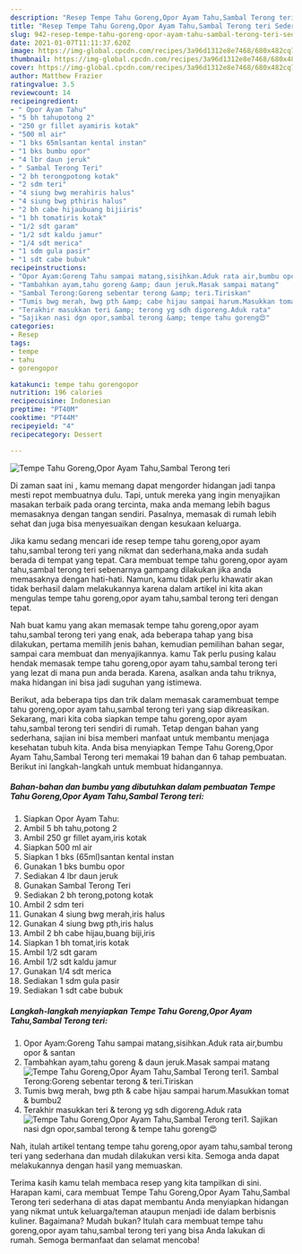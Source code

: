 ```yaml
---
description: "Resep Tempe Tahu Goreng,Opor Ayam Tahu,Sambal Terong teri Sederhana dan Mudah Dibuat"
title: "Resep Tempe Tahu Goreng,Opor Ayam Tahu,Sambal Terong teri Sederhana dan Mudah Dibuat"
slug: 942-resep-tempe-tahu-goreng-opor-ayam-tahu-sambal-terong-teri-sederhana-dan-mudah-dibuat
date: 2021-01-07T11:11:37.620Z
image: https://img-global.cpcdn.com/recipes/3a96d1312e8e7468/680x482cq70/tempe-tahu-gorengopor-ayam-tahusambal-terong-teri-foto-resep-utama.jpg
thumbnail: https://img-global.cpcdn.com/recipes/3a96d1312e8e7468/680x482cq70/tempe-tahu-gorengopor-ayam-tahusambal-terong-teri-foto-resep-utama.jpg
cover: https://img-global.cpcdn.com/recipes/3a96d1312e8e7468/680x482cq70/tempe-tahu-gorengopor-ayam-tahusambal-terong-teri-foto-resep-utama.jpg
author: Matthew Frazier
ratingvalue: 3.5
reviewcount: 14
recipeingredient:
- " Opor Ayam Tahu"
- "5 bh tahupotong 2"
- "250 gr fillet ayamiris kotak"
- "500 ml air"
- "1 bks 65mlsantan kental instan"
- "1 bks bumbu opor"
- "4 lbr daun jeruk"
- " Sambal Terong Teri"
- "2 bh terongpotong kotak"
- "2 sdm teri"
- "4 siung bwg merahiris halus"
- "4 siung bwg pthiris halus"
- "2 bh cabe hijaubuang bijiiris"
- "1 bh tomatiris kotak"
- "1/2 sdt garam"
- "1/2 sdt kaldu jamur"
- "1/4 sdt merica"
- "1 sdm gula pasir"
- "1 sdt cabe bubuk"
recipeinstructions:
- "Opor Ayam:Goreng Tahu sampai matang,sisihkan.Aduk rata air,bumbu opor &amp; santan"
- "Tambahkan ayam,tahu goreng &amp; daun jeruk.Masak sampai matang"
- "Sambal Terong:Goreng sebentar terong &amp; teri.Tiriskan"
- "Tumis bwg merah, bwg pth &amp; cabe hijau sampai harum.Masukkan tomat &amp; bumbu2"
- "Terakhir masukkan teri &amp; terong yg sdh digoreng.Aduk rata"
- "Sajikan nasi dgn opor,sambal terong &amp; tempe tahu goreng😍"
categories:
- Resep
tags:
- tempe
- tahu
- gorengopor

katakunci: tempe tahu gorengopor 
nutrition: 196 calories
recipecuisine: Indonesian
preptime: "PT40M"
cooktime: "PT44M"
recipeyield: "4"
recipecategory: Dessert

---
```



![Tempe Tahu Goreng,Opor Ayam Tahu,Sambal Terong teri](https://img-global.cpcdn.com/recipes/3a96d1312e8e7468/680x482cq70/tempe-tahu-gorengopor-ayam-tahusambal-terong-teri-foto-resep-utama.jpg)

Di zaman  saat ini , kamu memang dapat mengorder hidangan jadi tanpa mesti repot membuatnya dulu. Tapi, untuk mereka yang ingin menyajikan masakan terbaik pada orang tercinta, maka anda memang lebih bagus memasaknya dengan tangan sendiri. Pasalnya, memasak di rumah lebih sehat dan juga bisa menyesuaikan dengan kesukaan keluarga.

Jika kamu sedang mencari ide resep tempe tahu goreng,opor ayam tahu,sambal terong teri yang nikmat dan sederhana,maka anda sudah berada di tempat yang tepat. Cara membuat tempe tahu goreng,opor ayam tahu,sambal terong teri  sebenarnya gampang dilakukan jika anda memasaknya dengan hati-hati. Namun, kamu tidak perlu khawatir akan tidak berhasil dalam melakukannya 
karena dalam artikel ini kita akan mengulas tempe tahu goreng,opor ayam tahu,sambal terong teri dengan tepat.  



Nah buat kamu yang akan memasak tempe tahu goreng,opor ayam tahu,sambal terong teri yang enak, ada beberapa tahap yang bisa dilakukan, pertama memilih jenis bahan, kemudian pemilihan bahan segar, sampai cara membuat dan menyajikannya. kamu Tak perlu pusing kalau hendak memasak tempe tahu goreng,opor ayam tahu,sambal terong teri yang lezat di mana pun anda berada. Karena, asalkan anda  tahu triknya, maka hidangan ini bisa jadi suguhan yang istimewa.

Berikut, ada beberapa tips dan trik dalam memasak caramembuat tempe tahu goreng,opor ayam tahu,sambal terong teri yang siap dikreasikan. Sekarang, mari kita coba siapkan tempe tahu goreng,opor ayam tahu,sambal terong teri sendiri di rumah. Tetap dengan bahan yang sederhana, sajian ini bisa memberi manfaat untuk membantu menjaga kesehatan tubuh kita. Anda bisa menyiapkan Tempe Tahu Goreng,Opor Ayam Tahu,Sambal Terong teri memakai 19 bahan dan 6 tahap pembuatan. Berikut ini langkah-langkah untuk membuat hidangannya.

<!--inarticleads1-->

##### Bahan-bahan dan bumbu yang dibutuhkan dalam pembuatan Tempe Tahu Goreng,Opor Ayam Tahu,Sambal Terong teri:

1. Siapkan  Opor Ayam Tahu:
1. Ambil 5 bh tahu,potong 2
1. Ambil 250 gr fillet ayam,iris kotak
1. Siapkan 500 ml air
1. Siapkan 1 bks (65ml)santan kental instan
1. Gunakan 1 bks bumbu opor
1. Sediakan 4 lbr daun jeruk
1. Gunakan  Sambal Terong Teri
1. Sediakan 2 bh terong,potong kotak
1. Ambil 2 sdm teri
1. Gunakan 4 siung bwg merah,iris halus
1. Gunakan 4 siung bwg pth,iris halus
1. Ambil 2 bh cabe hijau,buang biji,iris
1. Siapkan 1 bh tomat,iris kotak
1. Ambil 1/2 sdt garam
1. Ambil 1/2 sdt kaldu jamur
1. Gunakan 1/4 sdt merica
1. Sediakan 1 sdm gula pasir
1. Sediakan 1 sdt cabe bubuk




<!--inarticleads2-->

##### Langkah-langkah menyiapkan Tempe Tahu Goreng,Opor Ayam Tahu,Sambal Terong teri:

1. Opor Ayam:Goreng Tahu sampai matang,sisihkan.Aduk rata air,bumbu opor &amp; santan
1. Tambahkan ayam,tahu goreng &amp; daun jeruk.Masak sampai matang
<img src="//assets-global.cpcdn.com/assets/icons/button_play-2c75c40dde080a61004c1f40b05d8f140eaff45d7e9e6481dc71c63d2e7c4909.png" alt="Tempe Tahu Goreng,Opor Ayam Tahu,Sambal Terong teri">1. Sambal Terong:Goreng sebentar terong &amp; teri.Tiriskan
1. Tumis bwg merah, bwg pth &amp; cabe hijau sampai harum.Masukkan tomat &amp; bumbu2
1. Terakhir masukkan teri &amp; terong yg sdh digoreng.Aduk rata
<img src="//assets-global.cpcdn.com/assets/icons/button_play-2c75c40dde080a61004c1f40b05d8f140eaff45d7e9e6481dc71c63d2e7c4909.png" alt="Tempe Tahu Goreng,Opor Ayam Tahu,Sambal Terong teri">1. Sajikan nasi dgn opor,sambal terong &amp; tempe tahu goreng😍




Nah, itulah artikel tentang  tempe tahu goreng,opor ayam tahu,sambal terong teri  yang sederhana dan mudah dilakukan versi kita. Semoga anda dapat melakukannya dengan hasil yang memuaskan. 

Terima kasih kamu telah membaca resep yang kita tampilkan di sini. Harapan kami, cara membuat  Tempe Tahu Goreng,Opor Ayam Tahu,Sambal Terong teri sederhana di atas dapat membantu Anda menyiapkan hidangan yang nikmat untuk keluarga/teman ataupun menjadi ide dalam berbisnis kuliner. Bagaimana? Mudah bukan? Itulah cara membuat tempe tahu goreng,opor ayam tahu,sambal terong teri yang bisa Anda lakukan di rumah. Semoga bermanfaat dan selamat mencoba!

